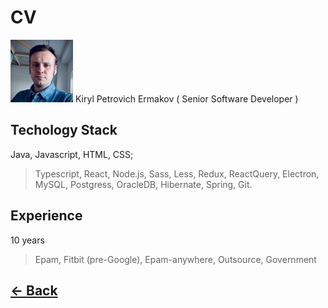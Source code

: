 # CV
![img](./image/100x100.jpg) Kiryl Petrovich Ermakov ( Senior Software Developer )

## Techology Stack
Java, Javascript, HTML, CSS;

> Typescript, React, Node.js, Sass, Less, Redux, ReactQuery, Electron, MySQL, Postgress, OracleDB, Hibernate, Spring, Git.

##  Experience
10 years 
> Epam, Fitbit (pre-Google), Epam-anywhere, Outsource, Government

## [← Back](./readme.md)